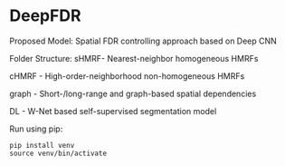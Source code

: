 # DeepFDR
Proposed Model: Spatial FDR controlling approach based on Deep CNN

Folder Structure:
sHMRF- Nearest-neighbor homogeneous HMRFs

cHMRF - High-order-neighborhood non-homogeneous HMRFs

graph - Short-/long-range and graph-based spatial dependencies

DL - W-Net based self-supervised segmentation model

Run using pip:
```
pip install venv
source venv/bin/activate
```



